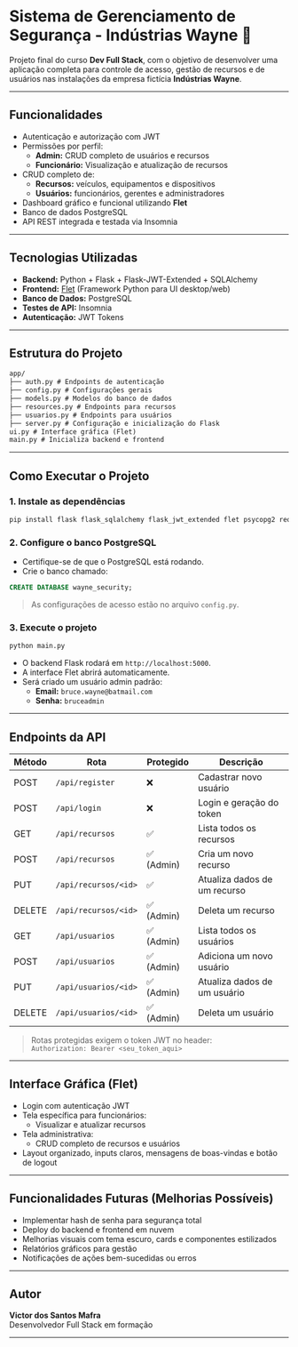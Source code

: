 # Sistema de Gerenciamento de Segurança - Indústrias Wayne 🦇

Projeto final do curso **Dev Full Stack**, com o objetivo de desenvolver uma aplicação completa para controle de acesso, gestão de recursos e de usuários nas instalações da empresa fictícia **Indústrias Wayne**.

---

## Funcionalidades

- Autenticação e autorização com JWT
- Permissões por perfil:
  - **Admin:** CRUD completo de usuários e recursos
  - **Funcionário:** Visualização e atualização de recursos
- CRUD completo de:
  - **Recursos:** veículos, equipamentos e dispositivos
  - **Usuários:** funcionários, gerentes e administradores
- Dashboard gráfico e funcional utilizando **Flet**
- Banco de dados PostgreSQL
- API REST integrada e testada via Insomnia

---

## Tecnologias Utilizadas

- **Backend:** Python + Flask + Flask-JWT-Extended + SQLAlchemy
- **Frontend:** [Flet](https://flet.dev) (Framework Python para UI desktop/web)
- **Banco de Dados:** PostgreSQL
- **Testes de API:** Insomnia
- **Autenticação:** JWT Tokens

---

## Estrutura do Projeto

```md
app/
├── auth.py # Endpoints de autenticação
├── config.py # Configurações gerais
├── models.py # Modelos do banco de dados
├── resources.py # Endpoints para recursos
├── usuarios.py # Endpoints para usuários
├── server.py # Configuração e inicialização do Flask
ui.py # Interface gráfica (Flet)
main.py # Inicializa backend e frontend
```

---

## Como Executar o Projeto

### 1. Instale as dependências

```bash
pip install flask flask_sqlalchemy flask_jwt_extended flet psycopg2 requests PyJWT
```

### 2. Configure o banco PostgreSQL

- Certifique-se de que o PostgreSQL está rodando.
- Crie o banco chamado:

```sql
CREATE DATABASE wayne_security;
```

> As configurações de acesso estão no arquivo `config.py`.

### 3. Execute o projeto

```bash
python main.py
```

- O backend Flask rodará em `http://localhost:5000`.
- A interface Flet abrirá automaticamente.
- Será criado um usuário admin padrão:
  - **Email:** `bruce.wayne@batmail.com`
  - **Senha:** `bruceadmin`

---

## Endpoints da API

| Método | Rota                 | Protegido  | Descrição                    |
| ------ | -------------------- | ---------- | ---------------------------- |
| POST   | `/api/register`      | ❌         | Cadastrar novo usuário       |
| POST   | `/api/login`         | ❌         | Login e geração do token     |
| GET    | `/api/recursos`      | ✅         | Lista todos os recursos      |
| POST   | `/api/recursos`      | ✅ (Admin) | Cria um novo recurso         |
| PUT    | `/api/recursos/<id>` | ✅         | Atualiza dados de um recurso |
| DELETE | `/api/recursos/<id>` | ✅ (Admin) | Deleta um recurso            |
| GET    | `/api/usuarios`      | ✅ (Admin) | Lista todos os usuários      |
| POST   | `/api/usuarios`      | ✅ (Admin) | Adiciona um novo usuário     |
| PUT    | `/api/usuarios/<id>` | ✅ (Admin) | Atualiza dados de um usuário |
| DELETE | `/api/usuarios/<id>` | ✅ (Admin) | Deleta um usuário            |

> Rotas protegidas exigem o token JWT no header:  
> `Authorization: Bearer <seu_token_aqui>`

---

## Interface Gráfica (Flet)

- Login com autenticação JWT
- Tela específica para funcionários:
  - Visualizar e atualizar recursos
- Tela administrativa:
  - CRUD completo de recursos e usuários
- Layout organizado, inputs claros, mensagens de boas-vindas e botão de logout

---

## Funcionalidades Futuras (Melhorias Possíveis)

- Implementar hash de senha para segurança total
- Deploy do backend e frontend em nuvem
- Melhorias visuais com tema escuro, cards e componentes estilizados
- Relatórios gráficos para gestão
- Notificações de ações bem-sucedidas ou erros

---

## Autor

**Victor dos Santos Mafra**  
Desenvolvedor Full Stack em formação

---
